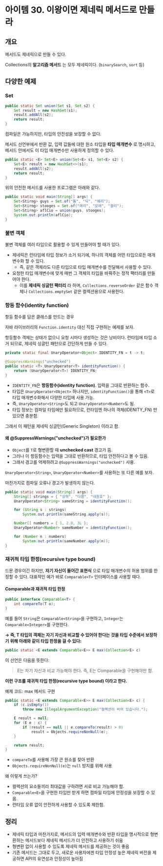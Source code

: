 # 아이템 30. 이왕이면 제네릭 메서드로 만들라

## 개요

메서드도 제네릭으로 만들 수 있다.

Collections의 **알고리즘 메서드** 는 모두 제네릭이다. (`binarySearch`, `sort` 등)

## 다양한 예제

### Set

```java
public static Set union(Set s1, Set s2) {
    Set result = new HashSet(s1);
    result.addAll(s2);
    return result;
}
```

컴파일은 가능하지만, 타입의 안전성을 보장할 수 없다.

메서드 선언부에서 반환 값, 입력 값들에 대한 원소 타입을 **타입 매개변수** 로 명시하고, 메서드 안에서도 이 타입 매개변수만 사용하게 정의할 수 있다.

```java
public static <E> Set<E> union(Set<E> s1, Set<E> s2) {
    Set<E> result = new HashSet<>(s1);
    result.addAll(s2);
    return result;
}
```

위의 안전한 메서드를 사용한 프로그램은 아래와 같다.

```java
public static void main(String[] args) {
    Set<Stirng> guys = Set.of("톰", "딕", "해리");
    Set<Stirng> stooges = Set.of("래리", "모에", "컬리");
    Set<Stirng> aflCio = union(guys, stooges);
    System.out.println(aflCio);
}
```

### 불변 객체

불변 객체를 여러 타입으로 활용할 수 있게 만들어야 할 때가 있다.

- 제네릭은 런타임에 타입 정보가 소거 되기에, 하나의 객체를 어떤 타입으로든 매개변수화 할 수 있다.
  - 즉, 같은 객체라도 다른 타입으로 타입 매개변수를 전달해서 사용할 수 있다.
- 요청한 타입 매개변수에 맞게 매번 그 객체의 타입을 바꿔주는 정적 팩터리를 만들어야 한다.
  - 이를 **제네릭 싱글턴 팩터리** 라 하며, `Collections.reverseOrder` 같은 함수 객체나 `Collections.emptySet` 같은 컬렉션용으로 사용한다.

### 항등 함수(identity function)

항등 함수를 담은 클래스를 만드는 경우

자바 라이브러리의 `Function.identity` 대신 직접 구현하는 예제를 보자.

항등함수 객체는 상태가 없으니 요청 시마다 생성하는 것은 낭비이다. 런타임에 타입 소거 되므로, 제네릭 싱글턴 패턴으로 간단하게 만들 수 있다.

```java
private static final UnaryOperator<Object> IDENTITY_FN = t -> t;

@SuppressWarnings("unchecked")
public static <T> UnaryOperator<T> identityFunction() {
    return (UnaryOperator<T>) IDENTITY_FN;
}
```

- `IDENTITY_FN`은 **항등함수(identity function)**. 입력을 그대로 반환하는 함수.
- 타입은 `UnaryOperator<Object>` 하나지만, `identityFunction()`을 통해 `<T>`로 타입 매개변수화해서 다양한 타입에 사용 가능.
- 즉, `UnaryOperator<String>`도 되고 `UnaryOperator<Number>`도 됨.
- 타입 정보는 컴파일 타임에만 필요하므로, 런타임엔 하나의 객체(IDENITY_FN) 만 있으면 충분함.

그래서 이 패턴을 제네릭 싱글턴(Generic Singleton) 이라고 함.

#### 왜 @SuppressWarnings("unchecked")가 필요한가

- `Object`를 `T`로 형변환할 때 **unchecked cast** 경고가 뜸.
- 그러나 이 항등함수는 입력을 그대로 반환하므로, 타입 안전하다고 볼 수 있음.
- 그래서 경고를 억제하려고 `@SuppressWarnings("unchecked")` 사용.

`UnaryOperator<String>`, `UnaryOperator<Number>`를 사용하는 또 다른 예를 보자.

마찬가지로 컴파일 오류나 경고가 발생하지 않는다.

```java
public static void main(String[] args) {
    String[] strings = { "상혁", "다영", "내원호" };
    UnaryOperator<String> sameString = identityFunction();

    for (String s : strings)
        System.out.println(sameString.apply(s));

    Number[] numbers = { 1, 2.0, 3L };
    UnaryOperator<Number> sameNumber = identityFunction();

    for (Number n : numbers)
        System.out.println(sameNumber.apply(n));
}
```

### 재귀적 타입 한정(recursive type bound)

드문 경우이긴 하지만, **자기 자신이 들어간 표현식** 으로 타입 매개변수의 허용 범위를 한정할 수 있다.
대표적인 예가 바로 `Comparable<T>` 인터페이스를 사용할 때다.

#### Comparable<T>과 재귀적 타입 한정

```java
public interface Comparable<T> {
    int compareTo(T o);
}
```

예를 들어 `String`은 `Comparable<String>`을 구현하고,
`Integer`는 `Comparable<Integer>`를 구현한다.

**→ 즉, T 타입의 객체는 자기 자신과 비교할 수 있어야 한다는 것을 타입 수준에서 보장하기 위해 아래와 같이 타입 한정을 걸 수 있다:**

```java
public static <E extends Comparable<E>> E max(Collection<E> c)
```

이 선언은 다음을 뜻한다:

> E는 자기 자신과 비교 가능해야 한다.
> 즉, E는 Comparable<E>을 구현해야만 함.

**이런 구조를 재귀적 타입 한정(recursive type bound) 이라고 한다.**

예제 코드: max 메서드 구현

```java
public static <E extends Comparable<E>> E max(Collection<E> c) {
    if (c.isEmpty())
        throw new IllegalArgumentException("컬렉션이 비어 있습니다.");

    E result = null;
    for (E e : c) {
        if (result == null || e.compareTo(result) > 0)
            result = Objects.requireNonNull(e);
    }

    return result;
}
```

- `compareTo`를 사용해 가장 큰 원소를 찾아 반환
- `Objects.requireNonNull(e)`는 `null` 방지를 위해 사용

왜 이렇게 쓰는가?
- 컬렉션의 요소들끼리 최대값을 구하려면 서로 비교 가능해야 함.
- `Comparable<E>`을 구현한 타입만 받게 하면 컴파일 타임에 안정성을 보장할 수 있음.
- 런타임 오류 없이 안전하게 사용할 수 있도록 제한함.

## 정리

- 제네릭 타입과 마찬가지로, 메서드의 입력 매개변수와 반환 타입을 명시적으로 형변환하는 메서드보다 제네릭 메서드가 더 안전하고 사용하기 쉬움
- 형변환 없이 사용할 수 있도록 제네릭 메서드를 제공하는 것이 좋음
- 기존 메서드는 그대로 두고, 새로운 사용자에겐 타입 안정성 높은 제네릭 버전을 제공하면 API의 유연성과 안정성이 높아짐
